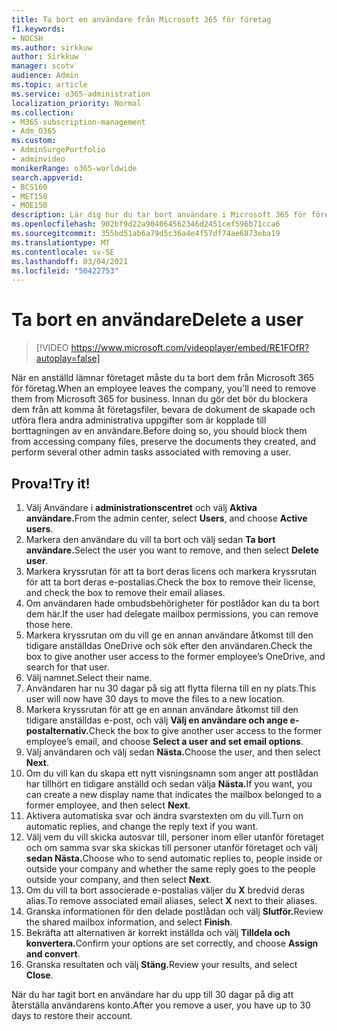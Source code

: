 ```yaml
---
title: Ta bort en användare från Microsoft 365 för företag
f1.keywords:
- NOCSH
ms.author: sirkkuw
author: Sirkkuw
manager: scotv
audience: Admin
ms.topic: article
ms.service: o365-administration
localization_priority: Normal
ms.collection:
- M365-subscription-management
- Adm_O365
ms.custom:
- AdminSurgePortfolio
- adminvideo
monikerRange: o365-worldwide
search.appverid:
- BCS160
- MET150
- MOE150
description: Lär dig hur du tar bort användare i Microsoft 365 för företag.
ms.openlocfilehash: 902bf9d22a904064562346d2451cef596b71cca6
ms.sourcegitcommit: 355bd51ab6a79d5c36a4e4f57df74ae6873eba19
ms.translationtype: MT
ms.contentlocale: sv-SE
ms.lasthandoff: 03/04/2021
ms.locfileid: "50422753"
---
```

# <a name="delete-a-user"></a><span data-ttu-id="163b6-103">Ta bort en användare</span><span class="sxs-lookup"><span data-stu-id="163b6-103">Delete a user</span></span>

> [!VIDEO https://www.microsoft.com/videoplayer/embed/RE1FOfR?autoplay=false]

<span data-ttu-id="163b6-104">När en anställd lämnar företaget måste du ta bort dem från Microsoft 365 för företag.</span><span class="sxs-lookup"><span data-stu-id="163b6-104">When an employee leaves the company, you'll need to remove them from Microsoft 365 for business.</span></span> <span data-ttu-id="163b6-105">Innan du gör det bör du blockera dem från att komma åt företagsfiler, bevara de dokument de skapade och utföra flera andra administrativa uppgifter som är kopplade till borttagningen av en användare.</span><span class="sxs-lookup"><span data-stu-id="163b6-105">Before doing so, you should block them from accessing company files, preserve the documents they created, and perform several other admin tasks associated with removing a user.</span></span>

## <a name="try-it"></a><span data-ttu-id="163b6-106">Prova!</span><span class="sxs-lookup"><span data-stu-id="163b6-106">Try it!</span></span>

1. <span data-ttu-id="163b6-107">Välj Användare i **administrationscentret** och välj **Aktiva användare.**</span><span class="sxs-lookup"><span data-stu-id="163b6-107">From the admin center, select **Users**, and choose **Active users**.</span></span>
1. <span data-ttu-id="163b6-108">Markera den användare du vill ta bort och välj sedan **Ta bort användare.**</span><span class="sxs-lookup"><span data-stu-id="163b6-108">Select the user you want to remove, and then select **Delete user**.</span></span>
1. <span data-ttu-id="163b6-109">Markera kryssrutan för att ta bort deras licens och markera kryssrutan för att ta bort deras e-postalias.</span><span class="sxs-lookup"><span data-stu-id="163b6-109">Check the box to remove their license, and check the box to remove their email aliases.</span></span>
1. <span data-ttu-id="163b6-110">Om användaren hade ombudsbehörigheter för postlådor kan du ta bort dem här.</span><span class="sxs-lookup"><span data-stu-id="163b6-110">If the user had delegate mailbox permissions, you can remove those here.</span></span>
1. <span data-ttu-id="163b6-111">Markera kryssrutan om du vill ge en annan användare åtkomst till den tidigare anställdas OneDrive och sök efter den användaren.</span><span class="sxs-lookup"><span data-stu-id="163b6-111">Check the box to give another user access to the former employee’s OneDrive, and search for that user.</span></span>
1. <span data-ttu-id="163b6-112">Välj namnet.</span><span class="sxs-lookup"><span data-stu-id="163b6-112">Select their name.</span></span>
1. <span data-ttu-id="163b6-113">Användaren har nu 30 dagar på sig att flytta filerna till en ny plats.</span><span class="sxs-lookup"><span data-stu-id="163b6-113">This user will now have 30 days to move the files to a new location.</span></span>
1. <span data-ttu-id="163b6-114">Markera kryssrutan för att ge en annan användare åtkomst till den tidigare anställdas e-post, och välj **Välj en användare och ange e-postalternativ.**</span><span class="sxs-lookup"><span data-stu-id="163b6-114">Check the box to give another user access to the former employee’s email, and choose **Select a user and set email options**.</span></span>
1. <span data-ttu-id="163b6-115">Välj användaren och välj sedan **Nästa.**</span><span class="sxs-lookup"><span data-stu-id="163b6-115">Choose the user, and then select **Next**.</span></span>
1. <span data-ttu-id="163b6-116">Om du vill kan du skapa ett nytt visningsnamn som anger att postlådan har tillhört en tidigare anställd och sedan välja **Nästa.**</span><span class="sxs-lookup"><span data-stu-id="163b6-116">If you want, you can create a new display name that indicates the mailbox belonged to a former employee, and then select **Next**.</span></span>
1. <span data-ttu-id="163b6-117">Aktivera automatiska svar och ändra svarstexten om du vill.</span><span class="sxs-lookup"><span data-stu-id="163b6-117">Turn on automatic replies, and change the reply text if you want.</span></span>
1. <span data-ttu-id="163b6-118">Välj vem du vill skicka autosvar till, personer inom eller utanför företaget och om samma svar ska skickas till personer utanför företaget och välj **sedan Nästa.**</span><span class="sxs-lookup"><span data-stu-id="163b6-118">Choose who to send automatic replies to, people inside or outside your company and whether the same reply goes to the people outside your company, and then select **Next**.</span></span>
1. <span data-ttu-id="163b6-119">Om du vill ta bort associerade e-postalias väljer du **X** bredvid deras alias.</span><span class="sxs-lookup"><span data-stu-id="163b6-119">To remove associated email aliases, select **X** next to their aliases.</span></span>
1. <span data-ttu-id="163b6-120">Granska informationen för den delade postlådan och välj **Slutför.**</span><span class="sxs-lookup"><span data-stu-id="163b6-120">Review the shared mailbox information, and select **Finish**.</span></span>
1. <span data-ttu-id="163b6-121">Bekräfta att alternativen är korrekt inställda och välj **Tilldela och konvertera.**</span><span class="sxs-lookup"><span data-stu-id="163b6-121">Confirm your options are set correctly, and choose **Assign and convert**.</span></span>
1. <span data-ttu-id="163b6-122">Granska resultaten och välj **Stäng.**</span><span class="sxs-lookup"><span data-stu-id="163b6-122">Review your results, and select **Close**.</span></span>

<span data-ttu-id="163b6-123">När du har tagit bort en användare har du upp till 30 dagar på dig att återställa användarens konto.</span><span class="sxs-lookup"><span data-stu-id="163b6-123">After you remove a user, you have up to 30 days to restore their account.</span></span>

